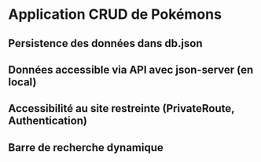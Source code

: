 # Application CRUD de Pokémons

## Persistence des données dans db.json

## Données accessible via API avec json-server (en local)

## Accessibilité au site restreinte (PrivateRoute, Authentication)

## Barre de recherche dynamique
